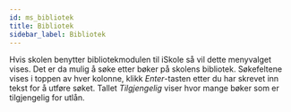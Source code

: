 ```yaml
---
id: ms_bibliotek
title: Bibliotek
sidebar_label: Bibliotek
---
```


Hvis skolen benytter bibliotekmodulen til iSkole så vil dette menyvalget vises. Det er da mulig å søke etter bøker på skolens bibliotek. Søkefeltene vises i toppen av hver kolonne, klikk _Enter_-tasten etter du har skrevet inn tekst for å utføre søket. Tallet _Tilgjengelig_ viser hvor mange bøker som er tilgjengelig for utlån.